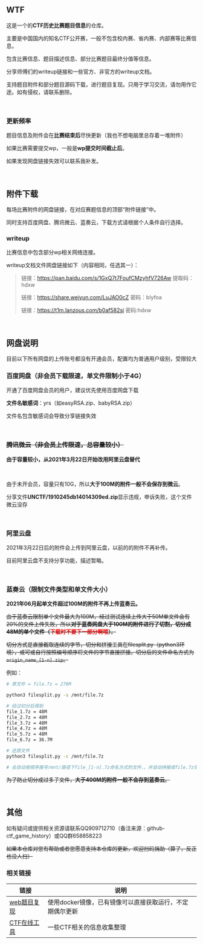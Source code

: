 ## WTF

这是一个的**CTF历史比赛题目信息**的仓库。

主要是中国国内的知名CTF公开赛，一般不包含校内赛、省内赛、内部赛等比赛信息。

包含比赛信息、题目描述信息、部分比赛题目最终分值等信息。

分享师傅们的writeup链接和一些官方、非官方的writeup文档。

支持题目附件和部分题目源码下载，进行题目复现。只用于学习交流，请勿用作它途。如有侵权，请联系删除。

<br/>

### 更新频率

题目信息及附件会在**比赛结束后**尽快更新（我也不想电脑里总存着一堆附件）

如果比赛需要提交wp，一般是**wp提交时间截止后**。

如果发现网盘链接失效可以联系我补发。

<br/>

## 附件下载

每场比赛附件的网盘链接，在对应赛题信息的顶部“附件链接”中。

同时支持百度网盘、腾讯微云、蓝奏云，下载方式请根据个人条件自行选择。

<!-- 每个比赛单独分享链接而不是所有附件一个链接的原因：-->
<!-- 1. 由于放在单个文件夹，偶尔由于不明原因某个附件被ban导致整个分享链接失效-->
<!-- 2. 蓝奏云分享不能套文件夹，分享的文件夹里的文件夹会不显示-->
<!-- 3. 方便下载，快速定位题目附件-->

### writeup

比赛信息中包含部分wp相关网络连接。

writeup文档文件网盘链接如下（内容相同，任选其一）：

> 链接：https://pan.baidu.com/s/1GxQ7t7FoufCMzyhfV726Aw 提取码：hdxw
> 
> 链接：https://share.weiyun.com/LuJAO0cZ 密码：blyfoa
> 
> 链接：https://t1m.lanzous.com/b0af582sj 密码:hdxw

<br/>

## 网盘说明

目前以下所有网盘的上传账号都没有开通会员，配置均为普通用户级别，受限较大

### 百度网盘（非会员下载限速，单文件限制小于4G）

开通了百度网盘会员的用户，建议优先使用百度网盘下载

**文件名敏感词**：yrs（如easyRSA.zip、babyRSA.zip）

文件名包含敏感词会导致分享链接失效

<br/>

### ~~腾讯微云（非会员上传限速，总容量较小）~~

**由于容量较小，从2021年3月22日开始改用阿里云盘替代**

<br/>

由于未开会员，容量只有10G，所以**大于100M的附件一般不会保存到微云**。

分享文件**UNCTF/1910245db14014309ed.zip**显示违规，申诉失败，这个文件微云没存

<br/>

### 阿里云盘

2021年3月22日后的附件会上传到阿里云盘，以前的的附件不再补传。

目前阿里云盘不支持分享功能，描述暂略。

<br/>

### 蓝奏云（限制文件类型和单文件大小）

**2021年06月起单文件超过100M的附件不再上传蓝奏云。**

~~由于蓝奏云限制单个文件最大为100M，经过测试连续上传大于50M单文件会有20%的文件上传失败，所以**对于蓝奏网盘大于100M的附件进行了切割，切分成48M的单个文件（<font color="red">下载时不要下一部分啊喂</font>）**。~~

~~切分方式是直接截取连续的字节，切分和拼接工具在filesplit.py（python3环境），或可或自行按照编号顺序将文件的字节直接拼接。切分后的文件命名方式为`origin_name_[1-n].zip`。~~

例如：

```bash
# 原文件 = file.7z = 276M

python3 filesplit.py -s /mnt/file.7z

# 经过切分后得到
file_1.7z = 48M
file_2.7z = 48M
file_3.7z = 48M
file_4.7z = 48M
file_5.7z = 48M
file_6.7z = 36.7M

# 还原文件
python3 filesplit.py -c /mnt/file.7z

# 会自动按顺序搜寻/mnt/路径下file_[1-n].7z命名方式的文件，，并自动拼接成file.7z保存到/mnt/路径下
```

~~为了防止切分成过多子文件，**大于400M的附件一般不会存到蓝奏云**。~~

<br/>


## 其他

如有疑问或提供相关资源请联系QQ909712710（备注来源：github-ctf_game_history）或QQ群658858223

~~如果本仓库对您有帮助或者您愿意支持本仓库的更新，欢迎扫码捐助（算了，反正也没人扫）~~

### 相关链接

| 链接                                                        | 说明                                                     |
| ----------------------------------------------------------- | -------------------------------------------------------- |
| [web题目复现](https://github.com/docimg/ctf_history_replay) | 使用docker镜像，已有镜像可以直接获取运行，不定期偶尔更新 |
| [CTF在线工具](https://tools.readflag.cn/)                   | 一些CTF相关的信息收集整理                                |

